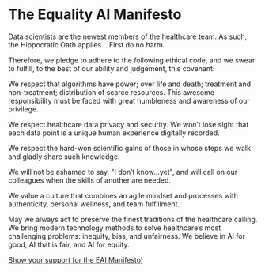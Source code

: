 # The Equality AI Manifesto

Data scientists are the newest members of the healthcare team. As such, the Hippocratic Oath applies… First do no harm. 

Therefore, we pledge to adhere to the following ethical code, and we swear to fulfill, to the best of our ability and judgement, this covenant:

We respect that algorithms have power; over life and death; treatment and non-treatment; distribution of scarce resources. This awesome responsibility must be faced with great humbleness and awareness of our privilege. 

We respect healthcare data privacy and security. We won’t lose sight that each data point is a unique human experience digitally recorded.

We respect the hard-won scientific gains of those in whose steps we walk and gladly share such knowledge.

We will not be ashamed to say, "I don’t know…yet", and will call on our colleagues when the skills of another are needed.

We value a culture that combines an agile mindset and processes with authenticity, personal wellness, and team fulfillment.

May we always act to preserve the finest traditions of the healthcare calling. We bring modern technology methods to solve healthcare’s most challenging problems: inequity, bias, and unfairness. We believe in AI for good, AI that is fair, and AI for equity. 

[Show your support for the EAI Manifesto!](mailto:manifesto@equalityai.com?subject=Equality%20AI%20Manifesto&body=I%20support%20the%20Equality%20AI%20Manifesto!%0D%0A%0D%0ATell%20us%20about%20yourself%2C%20or%20just%20hit%20send%20to%20let%20us%20know%20you%20care!%0D%0A%0D%0AMy%20Name%3A%0D%0AMy%20role%3A%0D%0AMy%20thoughts%20on%20the%20Manifesto%3A%0D%0A%0D%0AThank%20you%20for%20your%20support%2C%0D%0AEquality%20AI)



